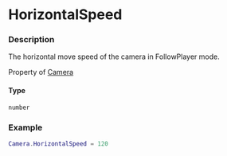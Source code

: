 # HorizontalSpeed

### Description

The horizontal move speed of the camera in FollowPlayer mode.

Property of [Camera](../../)

#### Type

`number`

### Example

```lua
Camera.HorizontalSpeed = 120
```
